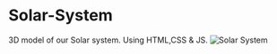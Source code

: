 # Solar-System
3D model of our Solar system. Using HTML,CSS &amp; JS. 
![Solar System](https://user-images.githubusercontent.com/94161006/169230351-363f2749-e06e-48e8-9a4a-0177f36d06e3.jpg)
